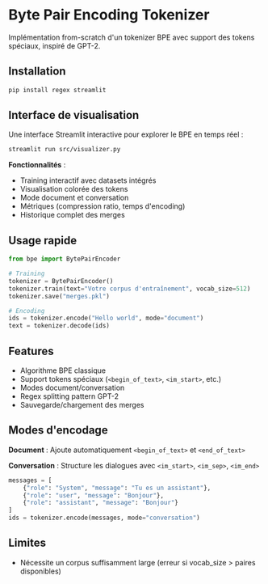 # Byte Pair Encoding Tokenizer

Implémentation from-scratch d'un tokenizer BPE avec support des tokens spéciaux, inspiré de GPT-2.

## Installation
```bash
pip install regex streamlit
```

## Interface de visualisation

Une interface Streamlit interactive pour explorer le BPE en temps réel :

```bash
streamlit run src/visualizer.py
```

**Fonctionnalités** :
- Training interactif avec datasets intégrés
- Visualisation colorée des tokens
- Mode document et conversation
- Métriques (compression ratio, temps d'encoding)
- Historique complet des merges



## Usage rapide
```python
from bpe import BytePairEncoder

# Training
tokenizer = BytePairEncoder()
tokenizer.train(text="Votre corpus d'entraînement", vocab_size=512)
tokenizer.save("merges.pkl")

# Encoding
ids = tokenizer.encode("Hello world", mode="document")
text = tokenizer.decode(ids)
```

## Features

- Algorithme BPE classique
- Support tokens spéciaux (`<begin_of_text>`, `<im_start>`, etc.)
- Modes document/conversation
- Regex splitting pattern GPT-2
- Sauvegarde/chargement des merges

## Modes d'encodage

**Document** : Ajoute automatiquement `<begin_of_text>` et `<end_of_text>`

**Conversation** : Structure les dialogues avec `<im_start>`, `<im_sep>`, `<im_end>`
```python
messages = [
    {"role": "System", "message": "Tu es un assistant"},
    {"role": "user", "message": "Bonjour"},
    {"role": "assistant", "message": "Bonjour"}
]
ids = tokenizer.encode(messages, mode="conversation")
```

## Limites

- Nécessite un corpus suffisamment large (erreur si vocab_size > paires disponibles)